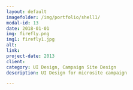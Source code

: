 ```yaml
---
layout: default
imagefolder: /img/portfolio/shell1/
modal-id: 13
date: 2018-01-01
img: firefly.png
img1: firefly1.jpg
alt: 
link: 
project-date: 2013
client: 
category: UI Design, Campaign Site Design
description: UI Design for microsite campaign

---
```


